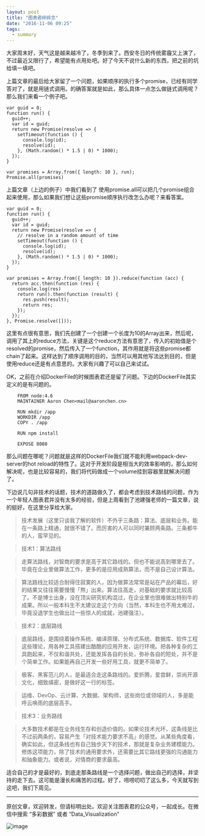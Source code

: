 ```yaml
---
layout: post
title: "图表君碎碎念"
date: "2016-11-06 09:25"
tags:
  - summary
---
```



大家周末好，天气这是越来越冷了，冬季到来了。西安冬日的传统雾霾又上演了，不过最近又限行了，希望能有点用处吧。好了今天不说什么新的东西，把之前的坑给填一填吧。

上篇文章的最后给大家留了一个问题，如果顺序的执行多个promise，已经有同学答对了，就是用链式调用。的确答案就是如此，那么具体一点怎么做链式调用呢？那么我们来看一个例子吧。

```
var guid = 0;
function run() {
  guid++;
  var id = guid;
  return new Promise(resolve => {
    setTimeout(function () {
      console.log(id);
      resolve(id);
    }, (Math.random() * 1.5 | 0) * 1000);
  });
}

var promises = Array.from({ length: 10 }, run);
Promise.all(promises)
```
上篇文章（上边的例子）中我们看到了 使用promise.all可以把几个promise组合起来使用，那么如果我们想让这些promise顺序执行改怎么办呢？来看答案。

```
var guid = 0;
function run() {
  guid++;
  var id = guid;
  return new Promise(resolve => {
    // resolve in a random amount of time
    setTimeout(function () {
      console.log(id);
      resolve(id);
    }, (Math.random() * 1.5 | 0) * 1000);
  });
}

var promises = Array.from({ length: 10 }).reduce(function (acc) {
  return acc.then(function (res) {
    console.log(res)
    return run().then(function (result) {
      res.push(result);
      return res;
    });
  });
}, Promise.resolve([]));
```
这里有点很有意思，我们先创建了一个创建一个长度为10的Array出来，然后呢，调用了其上的reduce方法，关键是这个reduce方法有意思了，传入的初始值是个resolved的promise，然后传入了一个function，其作用就是将这些promise都chain了起来。这样达到了顺序调用的目的，当然可以用其他写法达到目的，但是使用reduce还是有点意思的。大家有兴趣了可以自己来试试。


OK，之前在介绍DockerFile的时候图表君还是留了问题。下边的DockerFile其实定义的是有问题的。

>

```
	FROM node:4.6
 	MAINTAINER Aaron Chen<mail@aaronchen.cn>
 
 	RUN mkdir /app
 	WORKDIR /app
 	COPY . /app
 
 	RUN npm install
 	
 	EXPOSE 8080
```
那么问题在哪呢？问题就是这样的DockerFile我们就不能利用webpack-dev-server的hot reload的特性了。这对于开发阶段是相当大的效率影响的，那么如何解决呢，也是比较容易的，我们将代码做成一个volume挂到容器里就解决问题了。

下边说几句非技术的话题，技术的道路做久了，都会考虑到技术路线的问题，作为一个年轻人图表君并没有太多的经验，但是上周看到了池建强老师的一篇文章，说的挺好，在这里分享给大家。

> 技术发展（这里只谈我了解的软件）不外乎三条路：算法、底层和业务。能在一条路上精通，就很不错了。而厉害的人可以同时兼顾两条路。三条都牛的人，蛮罕见的。

> 技术1：算法路线 

> 走算法路线，对智商的要求是高于其它路线的。但也不能说高到哪里去了。毕竟在企业里做算法工作，更多的是应用成熟算法，而不是自己设计算法。

> 算法路线比较适合耐得住寂寞的人，因为做算法常常是站在产品的幕后，好的结果又往往需要慢慢「熬」出来。算法往高走，对基础的要求就比较高了。不是博士出身，没在顶尖研究机构混过，在企业里也很难做出特别牛的成果。所以一般本科生不太建议走这个方向（当然，本科生也不用太难过，毕竟没退学生也做出过一些惊人的成就，池建强注）。

> 技术2：底层路线

> 底层路线，是围绕着操作系统、编译原理、分布式系统、数据库、软件工程这些理论，用各种工具搭建出酷酷的应用开发、运行环境。把各种复杂的工具跑起来，不仅和谐共处，还能发挥各自的长处，弥补各自的短处，并不是个简单工作。如果能再自己开发一些好用工具，就更不简单了。

> 极客、黑客范儿的人，是最适合走这条路线的。爱折腾，爱尝鲜，崇尚开源文化，细致缜密，是做好这一行的标签。

> 运维、DevOp、云计算、大数据、架构师，这些岗位或领域的人，多是能呼云唤雨的底层高手。 

> 技术3：业务路线

> 大多数技术都是在业务线生存和创造价值的。如果论技术光环，这条线是比不过前两条的，容易产生「对技术能力要求不高」的感觉。从某些角度看，确实如此，但这条线也有自己独步天下的技术，那就是复杂业务建模能力。
> 修炼这项能力，除了技术的通用要求外，还需要比其它路线更强的沟通能力和抽象能力。或者说，对情商的要求最高。

适合自己的才是最好的，到底走那条路线是一个选择问题，做出自己的选择，并坚持的走下去。这可能是漫长和痛苦的过程。好了，唠唠叨叨了这么多，今天就写到这吧，我们下周见。

--------

原创文章，欢迎转发，但请标明出处。欢迎关注图表君的公众号，一起成长。在微信中搜索 “多彩数据” 或者 “Data_Visualization”


![image]({{url}}/resources/img/wechat.jpg)








